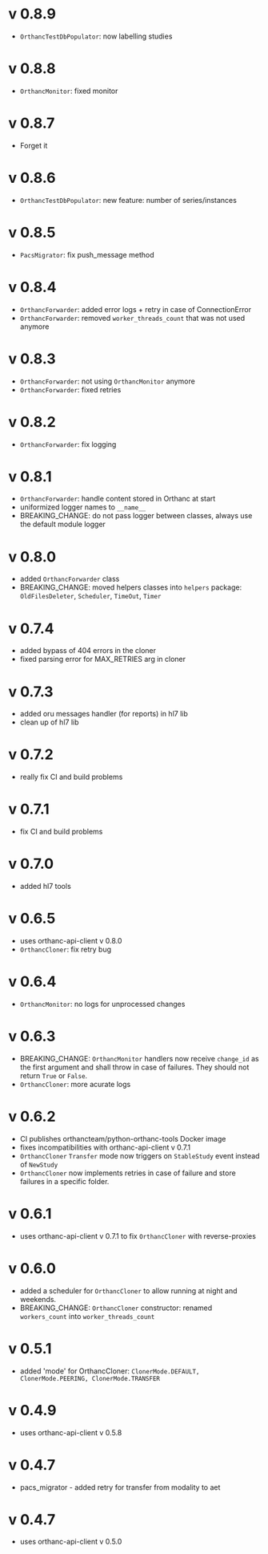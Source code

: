 v 0.8.9
=======
- `OrthancTestDbPopulator`: now labelling studies

v 0.8.8
=======

- `OrthancMonitor`: fixed monitor

v 0.8.7
=======

- Forget it

v 0.8.6
=======

- `OrthancTestDbPopulator`: new feature: number of series/instances

v 0.8.5
=======

- `PacsMigrator`: fix push_message method

v 0.8.4
=======

- `OrthancForwarder`: added error logs + retry in case of ConnectionError
- `OrthancForwarder`: removed `worker_threads_count` that was not used anymore

v 0.8.3
=======

- `OrthancForwarder`: not using `OrthancMonitor` anymore
- `OrthancForwarder`: fixed retries

v 0.8.2
=======

- `OrthancForwarder`: fix logging

v 0.8.1
=======

- `OrthancForwarder`: handle content stored in Orthanc at start
- uniformized logger names to `__name__`
- BREAKING_CHANGE: do not pass logger between classes, always use the default module logger

v 0.8.0
=======

- added `OrthancForwarder` class
- BREAKING_CHANGE: moved helpers classes into `helpers` package: `OldFilesDeleter`, `Scheduler`, `TimeOut`, `Timer`

v 0.7.4
=======
- added bypass of 404 errors in the cloner
- fixed parsing error for MAX_RETRIES arg in cloner

v 0.7.3
=======
- added oru messages handler (for reports) in hl7 lib
- clean up of hl7 lib

v 0.7.2
=======
- really fix CI and build problems

v 0.7.1
=======
- fix CI and build problems

v 0.7.0
=======
- added hl7 tools

v 0.6.5
=======
- uses orthanc-api-client v 0.8.0
- `OrthancCloner`: fix retry bug

v 0.6.4
=======
- `OrthancMonitor`: no logs for unprocessed changes

v 0.6.3
=======
- BREAKING_CHANGE: `OrthancMonitor` handlers now receive `change_id` as the first argument and shall throw in case of failures.
  They should not return `True` or `False`.
- `OrthancCloner`: more acurate logs

v 0.6.2
=======

- CI publishes orthancteam/python-orthanc-tools Docker image
- fixes incompatibilities with orthanc-api-client v 0.7.1
- `OrthancCloner` `Transfer` mode now triggers on `StableStudy` event instead of `NewStudy`
- `OrthancCloner` now implements retries in case of failure and store failures in a specific folder. 

v 0.6.1
=======

- uses orthanc-api-client v 0.7.1 to fix `OrthancCloner` with reverse-proxies

v 0.6.0
=======

- added a scheduler for `OrthancCloner` to allow running at night and weekends.
- BREAKING_CHANGE: `OrthancCloner` constructor: renamed `workers_count` into `worker_threads_count`

v 0.5.1
=======

- added 'mode' for OrthancCloner: `ClonerMode.DEFAULT, ClonerMode.PEERING, ClonerMode.TRANSFER`

v 0.4.9
=======

- uses orthanc-api-client v 0.5.8

v 0.4.7
=======
-  pacs_migrator - added retry for transfer from modality to aet

v 0.4.7
=======
- uses orthanc-api-client v 0.5.0